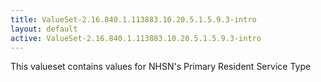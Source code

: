 ```yaml
---
title: ValueSet-2.16.840.1.113883.10.20.5.1.5.9.3-intro
layout: default
active: ValueSet-2.16.840.1.113883.10.20.5.1.5.9.3-intro
---
```


This valueset contains values for NHSN's Primary Resident Service Type
